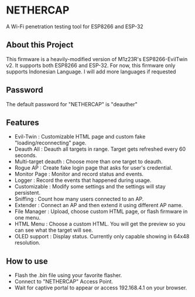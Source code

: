 # NETHERCAP
A Wi-Fi penetration testing tool for ESP8266 and ESP-32 

## About this Project
This firmware is a heavily-modified version of M1z23R's ESP8266-EvilTwin v2.
It supports both ESP8266 and ESP-32. For now, this firmware only supports Indonesian Language.
I will add more languages if requested

## Password
The default password for "NETHERCAP" is "deauther"

## Features
- Evil-Twin : Customizable HTML page and custom fake "loading/reconnecting" page.
- Deauth All : Deauth all targets in range. Target gets refreshed every 60 seconds.
- Multi-target deauth : Choose more than one target to deauth.
- Rogue AP  : Create fake login page that asks for user's credential.
- Monitor Page : Monitor and record status and events.
- Logger  : Record the events that happened during usage.
- Customizable : Modify some settings and the settings will stay persistent.
- Sniffing : Count how many users connected to an AP.
- Extender : Connect an AP and then extend it using different AP name.
- File Manager : Upload, choose custom HTML page, or flash firmware in one menu.
- HTML Menu : Choose a custom HTML. You will get the preview so you can see what the target will see.
- OLED support : Display status. Currently only capable showing in 64x48 resolution.

## How to use
- Flash the .bin file using your favorite flasher.
- Connect to "NETHERCAP" Access Point.
- Wait for captive portal to appear or access 192.168.4.1 on your browser.
